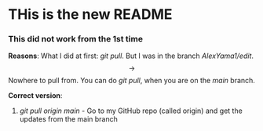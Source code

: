 # THis is the new README

### This did not work from the 1st time
__Reasons__:
What I did at first: _git pull_. But I was in the branch _AlexYama1/edit_. $$\rightarrow$$ Nowhere to pull from. You can do _git pull_, when you are on the _main_ branch.

__Correct version__:
1. _git pull origin main_ - Go to my GitHub repo (called origin) and get the updates from the main branch

